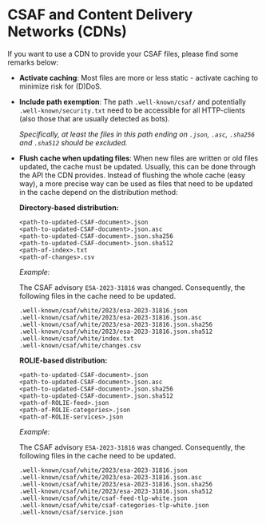 # CSAF and Content Delivery Networks (CDNs)

If you want to use a CDN to provide your CSAF files, please find some remarks below:

- **Activate caching**: Most files are more or less static - activate caching to minimize risk for (D)DoS.
- **Include path exemption**: The path `.well-known/csaf/` and potentially `.well-known/security.txt` need to be accessible for all HTTP-clients (also those that are usually detected as bots).

  *Specifically, at least the files in this path ending on `.json`, `.asc`, `.sha256` and `.sha512` should be excluded.*
- **Flush cache when updating files**: When new files are written or old files updated, the cache must be updated. Usually, this can be done through the API the CDN provides. Instead of flushing the whole cache (easy way), a more precise way can be used as files that need to be updated in the cache depend on the distribution method:

  **Directory-based distribution:**

  ```
  <path-to-updated-CSAF-document>.json
  <path-to-updated-CSAF-document>.json.asc
  <path-to-updated-CSAF-document>.json.sha256
  <path-to-updated-CSAF-document>.json.sha512
  <path-of-index>.txt
  <path-of-changes>.csv
  ```

  *Example:*

  The CSAF advisory `ESA-2023-31816` was changed. Consequently, the following files in the cache need to be updated.

  ```
  .well-known/csaf/white/2023/esa-2023-31816.json
  .well-known/csaf/white/2023/esa-2023-31816.json.asc
  .well-known/csaf/white/2023/esa-2023-31816.json.sha256
  .well-known/csaf/white/2023/esa-2023-31816.json.sha512
  .well-known/csaf/white/index.txt
  .well-known/csaf/white/changes.csv
  ```

  **ROLIE-based distribution:**

  ```
  <path-to-updated-CSAF-document>.json
  <path-to-updated-CSAF-document>.json.asc
  <path-to-updated-CSAF-document>.json.sha256
  <path-to-updated-CSAF-document>.json.sha512
  <path-of-ROLIE-feed>.json
  <path-of-ROLIE-categories>.json
  <path-of-ROLIE-services>.json
  ```

  *Example:*

  The CSAF advisory `ESA-2023-31816` was changed. Consequently, the following files in the cache need to be updated.

  ```
  .well-known/csaf/white/2023/esa-2023-31816.json
  .well-known/csaf/white/2023/esa-2023-31816.json.asc
  .well-known/csaf/white/2023/esa-2023-31816.json.sha256
  .well-known/csaf/white/2023/esa-2023-31816.json.sha512
  .well-known/csaf/white/csaf-feed-tlp-white.json
  .well-known/csaf/white/csaf-categories-tlp-white.json
  .well-known/csaf/service.json
  ```
